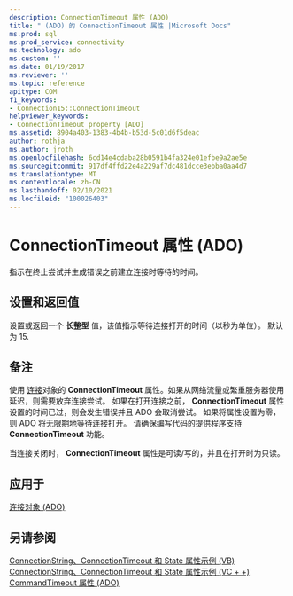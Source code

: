 ```yaml
---
description: ConnectionTimeout 属性 (ADO)
title: " (ADO) 的 ConnectionTimeout 属性 |Microsoft Docs"
ms.prod: sql
ms.prod_service: connectivity
ms.technology: ado
ms.custom: ''
ms.date: 01/19/2017
ms.reviewer: ''
ms.topic: reference
apitype: COM
f1_keywords:
- Connection15::ConnectionTimeout
helpviewer_keywords:
- ConnectionTimeout property [ADO]
ms.assetid: 8904a403-1383-4b4b-b53d-5c01d6f5deac
author: rothja
ms.author: jroth
ms.openlocfilehash: 6cd14e4cdaba28b0591b4fa324e01efbe9a2ae5e
ms.sourcegitcommit: 917df4ffd22e4a229af7dc481dcce3ebba0aa4d7
ms.translationtype: MT
ms.contentlocale: zh-CN
ms.lasthandoff: 02/10/2021
ms.locfileid: "100026403"
---
```

# <a name="connectiontimeout-property-ado"></a>ConnectionTimeout 属性 (ADO)
指示在终止尝试并生成错误之前建立连接时等待的时间。  
  
## <a name="settings-and-return-values"></a>设置和返回值  
 设置或返回一个 **长整型** 值，该值指示等待连接打开的时间（以秒为单位）。 默认为 15.  
  
## <a name="remarks"></a>备注  
 使用 [连接](./connection-object-ado.md)对象的 **ConnectionTimeout** 属性。如果从网络流量或繁重服务器使用延迟，则需要放弃连接尝试。 如果在打开连接之前， **ConnectionTimeout** 属性设置的时间已过，则会发生错误并且 ADO 会取消尝试。 如果将属性设置为零，则 ADO 将无限期地等待连接打开。 请确保编写代码的提供程序支持 **ConnectionTimeout** 功能。  
  
 当连接关闭时， **ConnectionTimeout** 属性是可读/写的，并且在打开时为只读。  
  
## <a name="applies-to"></a>应用于  
 [连接对象 (ADO)](./connection-object-ado.md)  
  
## <a name="see-also"></a>另请参阅  
 [ConnectionString、ConnectionTimeout 和 State 属性示例 (VB) ](./connectionstring-connectiontimeout-and-state-properties-example-vb.md)   
 [ConnectionString、ConnectionTimeout 和 State 属性示例 (VC + +) ](./connectionstring-connectiontimeout-and-state-properties-example-vc.md)   
 [CommandTimeout 属性 (ADO)](./commandtimeout-property-ado.md)